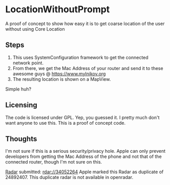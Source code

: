 # LocationWithoutPrompt

A proof of concept to show how easy it is to get coarse location of the user without using Core Location

## Steps

1. This uses SystemConfiguration framework to get the connected network point. 
2. From there, we get the Mac Address of your router and send it to these awesome guys @ https://www.mylnikov.org
3. The resulting location is shown on a MapView.

Simple huh?

## Licensing
The code is licensed under GPL. Yep, you guessed it. I pretty much don't want anyone to use this. This is a proof of concept code.

## Thoughts
I'm not sure if this is a serious security/privacy hole. Apple can only prevent developers from getting the Mac Address of the phone and not that of the connected router, though I'm not sure on this. 

[Radar](https://openradar.appspot.com/radar?id=6059040236896256) submitted: [rdar://34052264](rdar://34052264)
Apple marked this Radar as duplicate of 24892407. This duplicate radar is not available in openradar.
